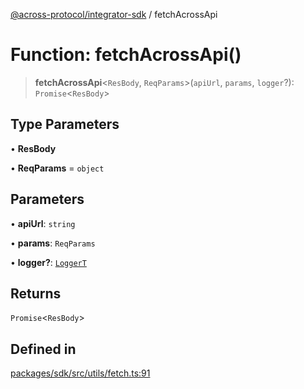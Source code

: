 [@across-protocol/integrator-sdk](../README.md) / fetchAcrossApi

# Function: fetchAcrossApi()

> **fetchAcrossApi**\<`ResBody`, `ReqParams`\>(`apiUrl`, `params`, `logger`?): `Promise`\<`ResBody`\>

## Type Parameters

• **ResBody**

• **ReqParams** = `object`

## Parameters

• **apiUrl**: `string`

• **params**: `ReqParams`

• **logger?**: [`LoggerT`](../type-aliases/LoggerT.md)

## Returns

`Promise`\<`ResBody`\>

## Defined in

[packages/sdk/src/utils/fetch.ts:91](https://github.com/across-protocol/toolkit/blob/fa61c35c7597804e093096de254dbc326f096003/packages/sdk/src/utils/fetch.ts#L91)
